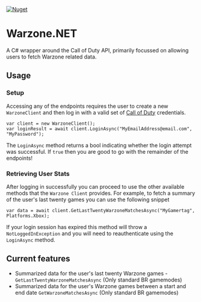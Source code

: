 [![Nuget](https://img.shields.io/nuget/v/Warzone.NET)](https://www.nuget.org/packages/Warzone.NET/)

# Warzone.NET
A C# wrapper around the Call of Duty API, primarily focussed on allowing users to fetch Warzone related data.

## Usage
### Setup
Accessing any of the endpoints requires the user to create a new `WarzoneClient` and then log in with a valid set of [Call of Duty](https://my.callofduty.com/mycod-home) credentials.
```
var client = new WarzoneClient();
var loginResult = await client.LoginAsync("MyEmailAddress@email.com", "MyPassword");
```
The `LoginAsync` method returns a bool indicating whether the login attempt was successful. If `true` then you are good to go with the remainder of the endpoints!

### Retrieving User Stats 
After logging in successfully you can proceed to use the other available methods that the `Warzone Client` provides.
For example, to fetch a summary of the user's last twenty games you can use the following snippet
```
var data = await client.GetLastTwentyWarzoneMatchesAsync("MyGamertag", Platforms.Xbox);
```
If your login session has expired this method will throw a `NotLoggedInException` and you will need to reauthenticate using the `LoginAsync` method.


## Current features
- Summarized data for the user's last twenty Warzone games - `GetLastTwentyWarzoneMatchesAsync` (Only standard BR gamemodes)
- Summarized data for the user's Warzone games between a start and end date `GetWarzoneMatchesAsync` (Only standard BR gamemodes)
